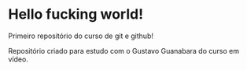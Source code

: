 # Hello fucking world!
 Primeiro repositório do curso de git e github!

 Repositório criado para estudo com o Gustavo Guanabara do curso em vídeo.